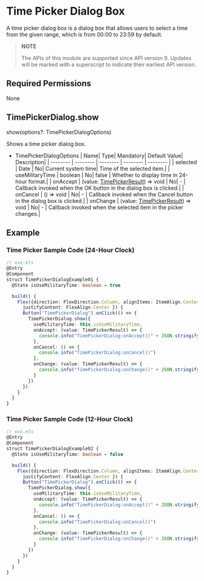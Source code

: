 # Time Picker Dialog Box

A time picker dialog box is a dialog box that allows users to select a time from the given range, which is from 00:00 to 23:59 by default.

>  **NOTE**
>
>  The APIs of this module are supported since API version 9. Updates will be marked with a superscript to indicate their earliest API version.


## Required Permissions

None

## TimePickerDialog.show

show(options?: TimePickerDialogOptions)

Shows a time picker dialog box.

- TimePickerDialogOptions
  | Name| Type| Mandatory| Default Value| Description|
  | -------- | -------- | -------- | -------- | -------- |
  | selected | Date | No| Current system time| Time of the selected item.|
  | useMilitaryTime | boolean | No| false | Whether to display time in 24-hour format.|
  | onAccept | (value: [TimePickerResult](ts-basic-components-timepicker.md#TimePickerResult)) => void | No| - | Callback invoked when the OK button in the dialog box is clicked.|
  | onCancel | () => void | No| - | Callback invoked when the Cancel button in the dialog box is clicked.|
  | onChange | (value: [TimePickerResult](ts-basic-components-timepicker.md#TimePickerResult)) => void | No| - | Callback invoked when the selected item in the picker changes.|

## Example

### Time Picker Sample Code (24-Hour Clock)
```ts
// xxx.ets
@Entry
@Component
struct TimePickerDialogExample01 {
  @State isUseMilitaryTime: boolean = true

  build() {
    Flex({direction: FlexDirection.Column, alignItems: ItemAlign.Center,
      justifyContent: FlexAlign.Center }) {
      Button("TimePickerDialog").onClick(() => {
        TimePickerDialog.show({
          useMilitaryTime: this.isUseMilitaryTime,
          onAccept: (value: TimePickerResult) => {
            console.info("TimePickerDialog:onAccept()" + JSON.stringify(value))
          },
          onCancel: () => {
            console.info("TimePickerDialog:onCancel()")
          },
          onChange: (value: TimePickerResult) => {
            console.info("TimePickerDialog:onChange()" + JSON.stringify(value))
          }
        })
      })
    }
  }
}
```
### Time Picker Sample Code (12-Hour Clock)
```ts
// xxx.ets
@Entry
@Component
struct TimePickerDialogExample02 {
  @State isUseMilitaryTime: boolean = false

  build() {
    Flex({direction: FlexDirection.Column, alignItems: ItemAlign.Center,
      justifyContent: FlexAlign.Center }) {
      Button("TimePickerDialog").onClick(() => {
        TimePickerDialog.show({
          useMilitaryTime: this.isUseMilitaryTime,
          onAccept: (value: TimePickerResult) => {
            console.info("TimePickerDialog:onAccept()" + JSON.stringify(value))
          },
          onCancel: () => {
            console.info("TimePickerDialog:onCancel()")
          },
          onChange: (value: TimePickerResult) => {
            console.info("TimePickerDialog:onChange()" + JSON.stringify(value))
          }
        })
      })
    }
  }
}
```
